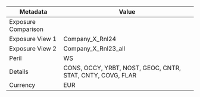 | Metadata | Value |
|---|---|
| Exposure Comparison |  |
| Exposure View 1 | Company_X_Rnl24 |
| Exposure View 2 | Company_X_Rnl23_all |
| Peril | WS |
| Details | CONS, OCCY, YRBT, NOST, GEOC, CNTR, STAT, CNTY, COVG, FLAR |
| Currency | EUR |
			
			